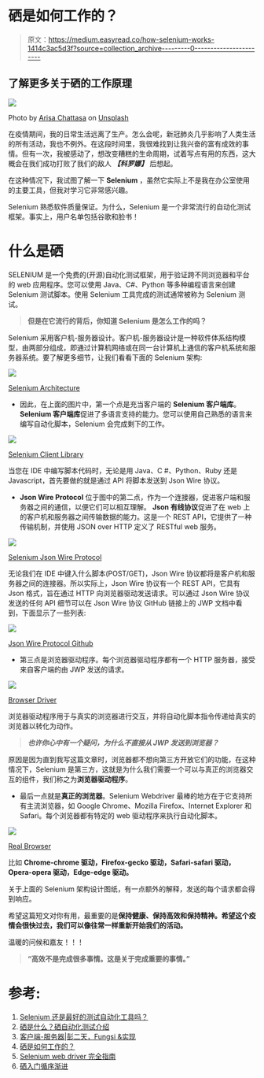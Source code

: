 # 硒是如何工作的？

> 原文：<https://medium.easyread.co/how-selenium-works-1414c3ac5d3f?source=collection_archive---------0----------------------->

## 了解更多关于硒的工作原理

![](img/e0a610039400390e03ac90185dd567be.png)

Photo by [Arisa Chattasa](https://unsplash.com/@golfarisa?utm_source=unsplash&utm_medium=referral&utm_content=creditCopyText) on [Unsplash](https://unsplash.com/s/photos/robot-driver?utm_source=unsplash&utm_medium=referral&utm_content=creditCopyText)

在疫情期间，我的日常生活远离了生产。怎么会呢，新冠肺炎几乎影响了人类生活的所有活动，我也不例外。在这段时间里，我很难找到让我兴奋的富有成效的事情。但有一次，我被感动了，想改变糟糕的生命周期，试着写点有用的东西，这大概会在我们成功打败了我们的敌人 ***【科罗娜】*** 后想起。

在这种情况下，我试图了解一下 **Selenium** ，虽然它实际上不是我在办公室使用的主要工具，但我对学习它非常感兴趣。

Selenium 熟悉软件质量保证。为什么，Selenium 是一个非常流行的自动化测试框架。事实上，用户名单包括谷歌和脸书！

# 什么是硒

SELENIUM 是一个免费的(开源)自动化测试框架，用于验证跨不同浏览器和平台的 web 应用程序。您可以使用 Java、C#、Python 等多种编程语言来创建 Selenium 测试脚本。使用 Selenium 工具完成的测试通常被称为 Selenium 测试。

> **但是在它流行的背后，你知道 Selenium 是怎么工作的吗？**

Selenium 采用客户机-服务器设计。客户机-服务器设计是一种软件体系结构模型，由两部分组成，即通过计算机网络或在同一台计算机上通信的客户机系统和服务器系统。要了解更多细节，让我们看看下面的 Selenium 架构:

![](img/dbf1a9762c556792d6f03c184b0c613f.png)

[Selenium Architecture](https://drive.google.com/file/d/1sRSozHVOROPuLhwli22ZGrlUAcKZguZB/view?usp=sharing)

*   因此，在上面的图片中，第一个点是充当客户端的 **Selenium 客户端库**。 **Selenium 客户端库**促进了多语言支持的能力。您可以使用自己熟悉的语言来编写自动化脚本，Selenium 会完成剩下的工作。

![](img/b17fc6d86cab38fc5cd025e411cfefe8.png)

[Selenium Client Library](https://www.edureka.co/blog/selenium-webdriver-architecture/)

当您在 IDE 中编写脚本代码时，无论是用 Java、C #、Python、Ruby 还是 Javascript，首先要做的就是通过 API 将脚本发送到 Json Wire 协议。

*   **Json Wire Protocol** 位于图中的第二点，作为一个连接器，促进客户端和服务器之间的通信，以便它们可以相互理解。 **Json 有线协议**促进了在 web 上的客户机和服务器之间传输数据的能力。这是一个 REST API，它提供了一种传输机制，并使用 JSON over HTTP 定义了 RESTful web 服务。

![](img/a22b053cb0b262f70decef6390bd1639.png)

[Selenium Json Wire Protocol](https://www.edureka.co/blog/selenium-webdriver-architecture/)

无论我们在 IDE 中键入什么脚本(POST/GET)，Json Wire 协议都将是客户机和服务器之间的连接器。所以实际上，Json Wire 协议有一个 REST API，它具有 Json 格式，旨在通过 HTTP 向浏览器驱动发送请求。可以通过 Json Wire 协议发送的任何 API 细节可以在 Json Wire 协议 GitHub 链接上的 JWP 文档中看到，下面显示了一些列表:

![](img/46b8d918b50f1d1a47a55a2573729899.png)

[Json Wire Protocol Github](https://github.com/SeleniumHQ/selenium/wiki/JsonWireProtocol)

*   第三点是浏览器驱动程序。每个浏览器驱动程序都有一个 HTTP 服务器，接受来自客户端的由 JWP 发送的请求。

![](img/617220f63b57ab5061ab0965957f700e.png)

[Browser Driver](https://www.edureka.co/blog/selenium-webdriver-architecture/)

浏览器驱动程序用于与真实的浏览器进行交互，并将自动化脚本指令传递给真实的浏览器以转化为动作。

> ***也许你心中有一个疑问，为什么不直接从 JWP 发送到浏览器？***

原因是因为直到我写这篇文章时，浏览器都不想向第三方开放它们的功能，在这种情况下，Selenium 是第三方，这就是为什么我们需要一个可以与真正的浏览器交互的组件，我们称之为**浏览器驱动程序**。

*   最后一点就是**真正的浏览器**。Selenium Webdriver 最棒的地方在于它支持所有主流浏览器，如 Google Chrome、Mozilla Firefox、Internet Explorer 和 Safari。每个浏览器都有特定的 web 驱动程序来执行自动化脚本。

![](img/5b52fcf78a979abf5a665fa08f0e3a21.png)

[Real Browser](https://www.edureka.co/blog/selenium-webdriver-architecture/)

比如 **Chrome-chrome 驱动，Firefox-gecko 驱动，Safari-safari 驱动，Opera-opera 驱动，Edge-edge 驱动。**

关于上面的 Selenium 架构设计图纸，有一点额外的解释，发送的每个请求都会得到响应。

希望这篇短文对你有用，最重要的是**保持健康、保持高效和保持精神。希望这个疫情会很快过去，我们可以像往常一样重新开始我们的活动。**

温暖的问候和嘉友！！！

> **“高效不是完成很多事情。这是关于完成重要的事情。”**

# **参考**:

1.  [Selenium 还是最好的测试自动化工具吗？](https://dzone.com/articles/is-selenium-still-the-best-browser-automation-tool)
2.  [硒是什么？硒自动化测试介绍](https://www.guru99.com/introduction-to-selenium.html)
3.  [客户端-服务器|彭二天，Fungsi &实现](https://markey.id/blog/development/client-server)
4.  [硒是如何工作的？](https://drive.google.com/file/d/1sRSozHVOROPuLhwli22ZGrlUAcKZguZB/view)
5.  [Selenium web driver 完全指南](https://hackr.io/blog/complete-guide-selenium-webdriver)
6.  [硒入门循序渐进](https://www.udemy.com/course/selenium-basics-step-by-step-for-beginners/learn/lecture/10165700#overview)